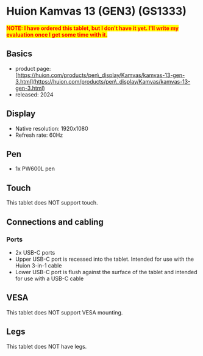 # Huion Kamvas 13 (GEN3) (GS1333)

<mark style="color:red;">**NOTE: I have ordered this tablet, but I don't have it yet. I'll write my evaluation once I get some time with it.**</mark>

## Basics

* product page: [https://huion.com/products/pen\_display/Kamvas/kamvas-13-gen-3.html](https://huion.com/products/pen\_display/Kamvas/kamvas-13-gen-3.html)
* released: 2024

## Display

* Native resolution: 1920x1080
* Refresh rate: 60Hz

## Pen

* 1x PW600L pen

## Touch

This tablet does NOT support touch.

## Connections and cabling

### Ports

* 2x USB-C ports
* Upper USB-C port is recessed into the tablet. Intended for use with the Huion 3-in-1 cable
* Lower USB-C port is flush against the surface of the tablet and intended for use with a USB-C cable

## VESA

This tablet does NOT support VESA mounting.

## Legs

This tablet does NOT have legs.

